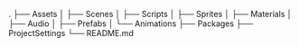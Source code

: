.
├── Assets
│   ├── Scenes
│   ├── Scripts
│   ├── Sprites
│   ├── Materials
│   ├── Audio
│   ├── Prefabs
│   └── Animations
├── Packages
├── ProjectSettings
└── README.md
